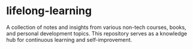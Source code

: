 # lifelong-learning
A collection of notes and insights from various non-tech courses, books, and personal development topics. This repository serves as a knowledge hub for continuous learning and self-improvement.
